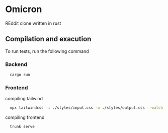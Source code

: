 # Omicron
 REddit clone written in rust

## Compilation and exacution

To run tests, run the following command

### Backend
```bash
  cargo run
```

### Frontend
compiling tailwind
```bash
  npx tailwindcss -i ./styles/input.css -o ./styles/output.css --watch
```
compiling frontend
```bash
  trunk serve
```
